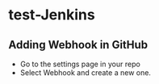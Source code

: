 # test-Jenkins

Adding Webhook in GitHub
-------------------------

- Go to the settings page in your repo
- Select Webhook and create a new one.
